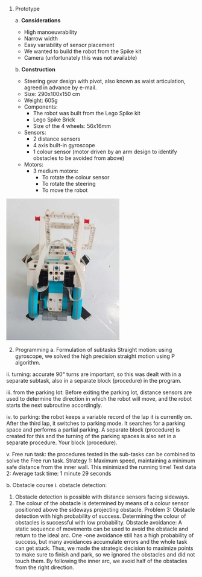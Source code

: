 
1. Prototype

   a. **Considerations**  
      - High manoeuvrability  
      - Narrow width  
      - Easy variability of sensor placement  
      - We wanted to build the robot from the Spike kit  
      - Camera (unfortunately this was not available)

   b. **Construction**  
      - Steering gear design with pivot, also known as waist articulation, agreed in advance by e-mail.  
      - Size: 290x100x150 cm  
      - Weight: 605g  
      - Components:  
        - The robot was built from the Lego Spike kit  
        - Lego Spike Brick  
        - Size of the 4 wheels: 56x16mm  
      - Sensors:  
        - 2 distance sensors  
        - 4 axis built-in gyroscope  
        - 1 colour sensor (motor driven by an arm design to identify obstacles to be avoided from above)  
      - Motors:  
        - 3 medium motors:  
          - To rotate the colour sensor  
          - To rotate the steering  
          - To move the robot
          
<img src="../v-photos/front.jpg" alt="robot" width="300">


 2. Programming
a.	Formulation of subtasks
  Straight motion: using gyroscope, we solved the high precision straight motion using P algorithm.
 
  ii. turning: accurate 90° turns are important, so this was dealt with in a separate subtask, also in a separate block (procedure) in the program. 

  iii. from the parking lot: Before exiting the parking lot, distance sensors are used to determine the direction in which the robot will move, and the robot starts the next subroutine accordingly.
  
  iv. to parking: the robot keeps a variable record of the lap it is currently on. After the third lap, it switches to parking mode. It searches for a parking space and performs a partial parking. A separate            block (procedure) is created for this and the turning of the parking spaces is also set in a separate procedure.
      Your block (procedure).

  v.	 Free run task: the procedures tested in the sub-tasks can be combined to solve the Free run task.
       Strategy 1: Maximum speed, maintaining a minimum safe distance from the inner wall. This minimized the running time!
       Test data 2: Average task time: 1 minute 29 seconds


b.	Obstacle course
  i. obstacle detection: 
  1. Obstacle detection is possible with distance sensors facing sideways.
  2. The colour of the obstacle is determined by means of a colour sensor positioned above the sideways projecting obstacle.
  Problem 3: Obstacle detection with high probability of success. Determining the colour of obstacles is successful with low probability.
  Obstacle avoidance: A static sequence of movements can be used to avoid the obstacle and return to the ideal arc. One -one avoidance still has a high probability of success, but many avoidances accumulate         errors and the whole task can get stuck. Thus, we made the strategic decision to maximize points to make sure to finish and park, so we ignored the obstacles and did not touch them. By following the inner arc,    we avoid half of the obstacles from the right direction.  	

